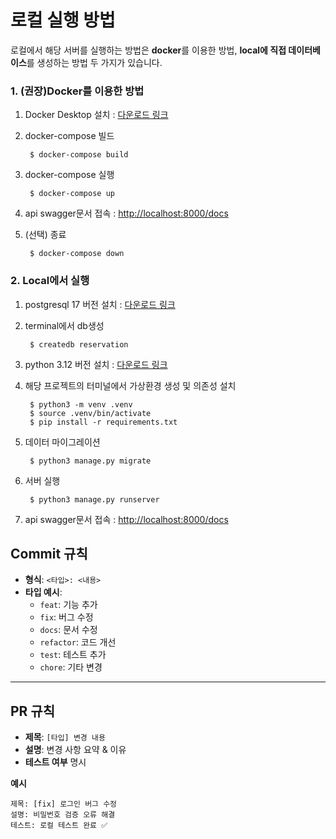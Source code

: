 # 로컬 실행 방법
로컬에서 해당 서버를 실행하는 방법은 **docker**를 이용한 방법, **local에 직접 데이터베이스**를 생성하는 방법 두 가지가 있습니다.
### 1. (권장)Docker를 이용한 방법
1. Docker Desktop 설치 : [다운로드 링크](https://www.docker.com/products/docker-desktop/)
2. docker-compose 빌드

        $ docker-compose build
3. docker-compose 실행

        $ docker-compose up
4. api swagger문서 접속 : [http://localhost:8000/docs](http://localhost:8000/docs)
5. (선택) 종료

        $ docker-compose down
### 2. Local에서 실행
1. postgresql 17 버전 설치 : [다운로드 링크](https://www.postgresql.org/download/)
2. terminal에서 db생성

        $ createdb reservation
3. python 3.12 버전 설치 : [다운로드 링크](https://www.python.org/downloads/release/python-3129/) 
4. 해당 프로젝트의 터미널에서 가상환경 생성 및 의존성 설치

        $ python3 -m venv .venv
        $ source .venv/bin/activate
        $ pip install -r requirements.txt
5. 데이터 마이그레이션

        $ python3 manage.py migrate
6. 서버 실행

        $ python3 manage.py runserver
7. api swagger문서 접속 : [http://localhost:8000/docs](http://localhost:8000/docs)

## Commit 규칙
- **형식**: `<타입>: <내용>`
- **타입 예시**:
  - `feat`: 기능 추가  
  - `fix`: 버그 수정  
  - `docs`: 문서 수정  
  - `refactor`: 코드 개선  
  - `test`: 테스트 추가  
  - `chore`: 기타 변경

---

## PR 규칙
- **제목**: `[타입] 변경 내용`
- **설명**: 변경 사항 요약 & 이유
- **테스트 여부** 명시

**예시**
```
제목: [fix] 로그인 버그 수정  
설명: 비밀번호 검증 오류 해결  
테스트: 로컬 테스트 완료 ✅ 
